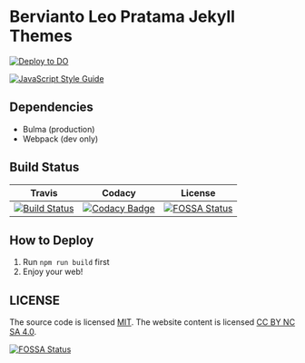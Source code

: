# Bervianto Leo Pratama Jekyll Themes

[![Deploy to DO](https://mp-assets1.sfo2.digitaloceanspaces.com/deploy-to-do/do-btn-blue.svg)](https://cloud.digitalocean.com/apps/new?repo=https://github.com/berviantoleo/berviantoleo.github.io/tree/development)

[![JavaScript Style Guide](https://img.shields.io/badge/code_style-standard-brightgreen.svg)](https://standardjs.com)

## Dependencies

- Bulma (production)
- Webpack (dev only)

## Build Status

|                                                                             Travis                                                                             |                                                                                                                                           Codacy                                                                                                                                            |                                                                                                                License                                                                                                                 |
| :------------------------------------------------------------------------------------------------------------------------------------------------------------: | :-----------------------------------------------------------------------------------------------------------------------------------------------------------------------------------------------------------------------------------------------------------------------------------------: | :------------------------------------------------------------------------------------------------------------------------------------------------------------------------------------------------------------------------------------: |
| [![Build Status](https://travis-ci.com/berviantoleo/berviantoleo.github.io.svg?branch=development)](https://travis-ci.com/berviantoleo/berviantoleo.github.io) | [![Codacy Badge](https://api.codacy.com/project/badge/Grade/1b2f154b275b453b8221e40d134ce3f0)](https://app.codacy.com/app/berviantoleo/berviantoleo.github.io?utm_source=github.com&utm_medium=referral&utm_content=berviantoleo/berviantoleo.github.io&utm_campaign=Badge_Grade_Dashboard) | [![FOSSA Status](https://app.fossa.io/api/projects/git%2Bgithub.com%2Fberviantoleo%2Fberviantoleo.github.io.svg?type=shield)](https://app.fossa.io/projects/git%2Bgithub.com%2Fberviantoleo%2Fberviantoleo.github.io?ref=badge_shield) |

## How to Deploy

1. Run `npm run build` first
2. Enjoy your web!

## LICENSE

The source code is licensed [MIT](http://opensource.org/licenses/mit-license.php). The website content is licensed [CC BY NC SA 4.0](http://creativecommons.org/licenses/by-nc-sa/4.0/).

[![FOSSA Status](https://app.fossa.io/api/projects/git%2Bgithub.com%2Fberviantoleo%2Fberviantoleo.github.io.svg?type=large)](https://app.fossa.io/projects/git%2Bgithub.com%2Fberviantoleo%2Fberviantoleo.github.io?ref=badge_large)
